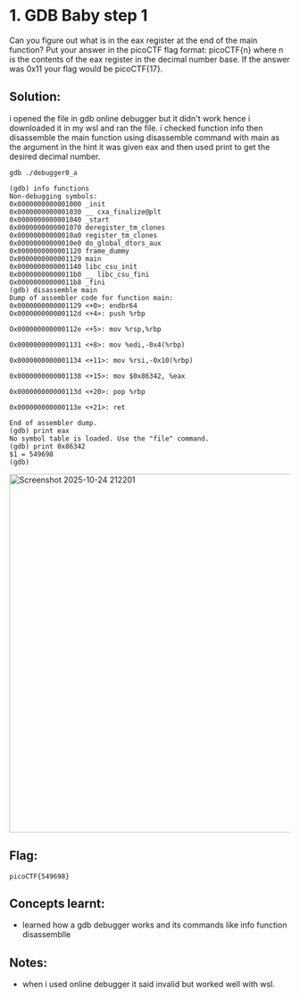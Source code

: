 # 1. GDB Baby step 1

Can you figure out what is in the eax register at the end of the main function? Put your answer in the picoCTF flag format: picoCTF{n} where n is the contents of the eax register in the decimal number base. If the answer was 0x11 your flag would be picoCTF{17}.

## Solution:

i opened the file in gdb online debugger but it didn't work hence i downloaded it in my wsl and ran the file. i checked function info then disassemble the main function using disassemble command with main as the argument in the hint it was given eax and then used print to get the desired decimal number.

```
gdb ./debugger0_a
```
```
(gdb) info functions
Non-debugging symbols:
0x0000000000001000 _init
0x0000000000001030 __ cxa_finalize@plt
0x0000000000001040 _start
0x0000000000001070 deregister_tm_clones
0x00000000000010a0 register_tm_clones
0x00000000000010e0 do_global_dtors_aux
0x0000000000001120 frame_dummy
Ox0000000000001129 main
0x0000000000001140 libc_csu_init
0x00000000000011b0 __ libc_csu_fini
Ox00000000000011b8 _fini
(gdb) disassemble main
Dump of assembler code for function main:
0x0000000000001129 <+0>: endbr64
Ox000000000000112d <+4>: push %rbp

Ox000000000000112e <+5>: mov %rsp,%rbp

Ox0000000000001131 <+8>: mov %edi,-0x4(%rbp)

0x0000000000001134 <+11>: mov %rsi,-0x10(%rbp)

0x0000000000001138 <+15>: mov $0x86342, %eax

0x000000000000113d <+20>: pop %rbp

0x000000000000113e <+21>: ret

End of assembler dump.
(gdb) print eax
No symbol table is loaded. Use the "file" command.
(gdb) print 0x86342
$1 = 549698
(gdb)
```
<img width="1076" height="642" alt="Screenshot 2025-10-24 212201" src="https://github.com/user-attachments/assets/c8cdef0d-ba24-4d9d-b6b2-71e102bdb108" />


## Flag:

```
picoCTF{549698}
```

## Concepts learnt:

- learned how a gdb debugger works and its commands like info function disassemblle

## Notes:

- when i used online debugger it said invalid but worked well with wsl. 


